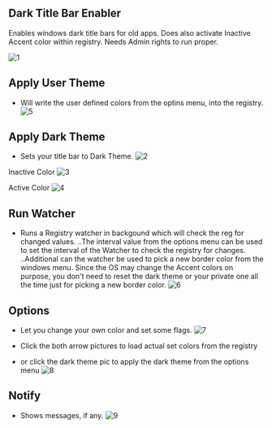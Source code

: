 ## Dark Title Bar Enabler
 
  Enables windows dark title bars for old apps.
  Does also activate Inactive Accent color within registry.
  Needs Admin rights to run proper.
  
  ![1](https://user-images.githubusercontent.com/1683181/96075137-b347fa00-0eaa-11eb-8746-2eae62179d34.jpg)
  
## Apply User Theme 
  - Will write the user defined colors from the optins menu, into the registry.
  ![5](https://user-images.githubusercontent.com/1683181/96075977-93b1d100-0eac-11eb-9969-7cf88465bb63.jpg)
  
## Apply Dark Theme 
  - Sets your title bar to Dark Theme.
  ![2](https://user-images.githubusercontent.com/1683181/96075261-f4d8a500-0eaa-11eb-904c-d78ebb692ba7.jpg)
  
  Inactive Color
  ![3](https://user-images.githubusercontent.com/1683181/96075347-22bde980-0eab-11eb-8eb4-5781dcc7013a.jpg)
  
  Active Color
  ![4](https://user-images.githubusercontent.com/1683181/96075461-5ac52c80-0eab-11eb-9422-2e3c254c295f.jpg)
  
## Run Watcher 
  - Runs a Registry watcher in backgound which will check the reg for changed values.
  ..The interval value from the options menu can be used to set the interval of the Watcher to check the registry for changes.
  ..Additional can the watcher be used to pick a new border color from the windows menu. Since the OS
  may change the Accent colors on purpose, you don't need to reset the dark theme or your private one all the time
  just for picking a new border color.
  ![6](https://user-images.githubusercontent.com/1683181/96076045-be038e80-0eac-11eb-8b21-0c19d7805dde.jpg)
                     
## Options 
  - Let you change your own color and set some flags.
  ![7](https://user-images.githubusercontent.com/1683181/96076115-db385d00-0eac-11eb-9e02-f5665240aa21.jpg)
  
  - Click the both arrow pictures to load actual set colors from the registry
  - or click the dark theme pic to apply the dark theme from the options menu
  ![8](https://user-images.githubusercontent.com/1683181/96077713-d37ab780-0eb0-11eb-9fde-9b04b129c0ed.jpg)
  
## Notify 
  - Shows messages, if any.
  ![9](https://user-images.githubusercontent.com/1683181/96076477-b85a7880-0ead-11eb-9984-81be2b4b2e8c.jpg)
